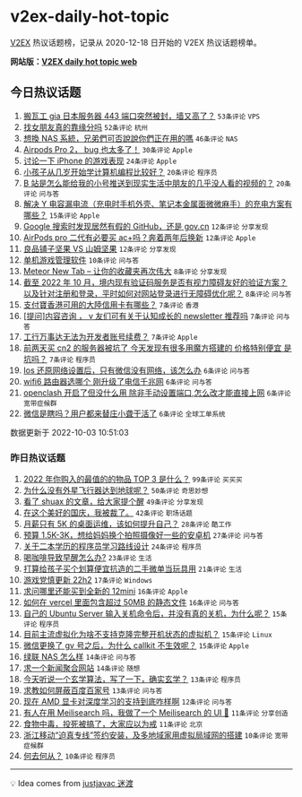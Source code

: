 # v2ex-daily-hot-topic

[V2EX](https://www.v2ex.com/) 热议话题榜，记录从 2020-12-18 日开始的 V2EX 热议话题榜单。

**网站版：[V2EX daily hot topic web](https://boojack.github.io/v2ex-daily-hot-topic-web/)**

## 今日热议话题

<!-- TODAY BEGIN -->

1. [搬瓦工 gia 日本服务器 443 端口突然被封，墙又高了？](https://www.v2ex.com/t/884476) `53条评论` `VPS`
1. [找女朋友真的靠缘分吗](https://www.v2ex.com/t/884447) `52条评论` `杭州`
1. [想換 NAS 系統，兄弟們可否說說你們正在用的嗎](https://www.v2ex.com/t/884464) `46条评论` `NAS`
1. [Airpods Pro 2， bug 也太多了！](https://www.v2ex.com/t/884461) `30条评论` `Apple`
1. [讨论一下 iPhone 的游戏表现](https://www.v2ex.com/t/884465) `24条评论` `Apple`
1. [小孩子从几岁开始学计算机编程比较好？](https://www.v2ex.com/t/884505) `20条评论` `程序员`
1. [B 站是怎么能给我的小号推送到现实生活中朋友的几乎没人看的视频的？](https://www.v2ex.com/t/884442) `20条评论` `问与答`
1. [解决 Y 电容漏电流（充电时手机外壳、笔记本金属面微微麻手）的充电方案有哪些？](https://www.v2ex.com/t/884451) `15条评论` `Apple`
1. [Google 搜索时发现居然有假的 GitHub，还是 gov.cn](https://www.v2ex.com/t/884510) `12条评论` `分享发现`
1. [AirPods pro 二代有必要买 ac+吗？奔着两年后换新](https://www.v2ex.com/t/884489) `12条评论` `Apple`
1. [良品铺子坚果 VS 山姆坚果](https://www.v2ex.com/t/884485) `12条评论` `分享发现`
1. [单机游戏管理软件](https://www.v2ex.com/t/884439) `10条评论` `问与答`
1. [Meteor New Tab – 让你的收藏夹再次伟大](https://www.v2ex.com/t/884452) `8条评论` `分享发现`
1. [截至 2022 年 10 月，境内现有验证码服务是否有视力障碍友好的验证方案？以及针对注册和登录，平时如何对网站登录进行无障碍优化呢？](https://www.v2ex.com/t/884446) `8条评论` `问与答`
1. [支付寶香港可用的大陸信用卡有哪些？](https://www.v2ex.com/t/884484) `7条评论` `香港`
1. [[提问]内容咨询 ， v 友们可有关于认知成长的 newsletter 推荐吗](https://www.v2ex.com/t/884473) `7条评论` `问与答`
1. [工行万事达无法为开发者账号续费？](https://www.v2ex.com/t/884460) `7条评论` `Apple`
1. [前两天买 cn2 的服务器被坑了 今天发现有很多用魔方搭建的 价格特别便宜 是坑吗？](https://www.v2ex.com/t/884457) `7条评论` `程序员`
1. [Ios 还原网络设置后，只有微信没有网络，该怎么办](https://www.v2ex.com/t/884517) `6条评论` `问与答`
1. [wifi6 路由器选哪个 刚升级了电信千兆网](https://www.v2ex.com/t/884508) `6条评论` `问与答`
1. [openclash 开启了但没什么用 除非手动设置端口,怎么改才能直接上网](https://www.v2ex.com/t/884468) `6条评论` `宽带症候群`
1. [微信是瞎吗？用户都来替庄小聋干活了](https://www.v2ex.com/t/884467) `6条评论` `全球工单系统`

数据更新于 2022-10-03 10:51:03

<!-- TODAY END -->

### 昨日热议话题

<!-- YESTERDAY BEGIN -->

1. [2022 年你购入的最值的的物品 TOP 3 是什么？](https://www.v2ex.com/t/884360) `99条评论` `买买买`
1. [为什么没有外星飞行器达到地球呢？](https://www.v2ex.com/t/884378) `50条评论` `奇思妙想`
1. [看了 shuax 的文章，给大家提个醒](https://www.v2ex.com/t/884320) `49条评论` `分享发现`
1. [在这个美好的国庆，我被裁了。](https://www.v2ex.com/t/884316) `42条评论` `职场话题`
1. [月薪只有 5K 的桌面运维，该如何提升自己？](https://www.v2ex.com/t/884355) `28条评论` `酷工作`
1. [预算 1.5K-3K，想给妈妈换个拍照摄像好一些的安卓机](https://www.v2ex.com/t/884324) `27条评论` `问与答`
1. [关于二本学历的程序员学习路线设计](https://www.v2ex.com/t/884392) `24条评论` `程序员`
1. [喝咖啡导致早醒怎么办?](https://www.v2ex.com/t/884319) `23条评论` `生活`
1. [打算给孩子买个划算便宜抗造的二手微单当玩具用](https://www.v2ex.com/t/884366) `21条评论` `生活`
1. [游戏党慎更新 22h2](https://www.v2ex.com/t/884419) `17条评论` `Windows`
1. [求问哪里还能买到全新的 12mini](https://www.v2ex.com/t/884391) `16条评论` `Apple`
1. [如何在 vercel 里面包含超过 50MB 的静态文件](https://www.v2ex.com/t/884346) `16条评论` `问与答`
1. [自己的 Ubuntu Server 输入关机命令后，并没有真的关机，为什么呢？](https://www.v2ex.com/t/884404) `15条评论` `程序员`
1. [目前主流虚拟化为啥不支持克隆完整开机状态的虚拟机？](https://www.v2ex.com/t/884401) `15条评论` `Linux`
1. [微信更换了 gv 号之后，为什么 callkit 不生效呢？](https://www.v2ex.com/t/884344) `15条评论` `Apple`
1. [绿联 NAS 怎么样](https://www.v2ex.com/t/884365) `14条评论` `问与答`
1. [求一个新闻聚合网站](https://www.v2ex.com/t/884315) `14条评论` `随想`
1. [今天听说一个玄学算法，写了一下，确实玄学？](https://www.v2ex.com/t/884426) `13条评论` `程序员`
1. [求教如何屏蔽百度百家号](https://www.v2ex.com/t/884318) `13条评论` `问与答`
1. [现在 AMD 显卡对深度学习的支持到底咋样啊](https://www.v2ex.com/t/884317) `12条评论` `问与答`
1. [有人在用 Meilisearch 吗，我做了一个 Meilisearch 的 UI 🥳](https://www.v2ex.com/t/884384) `11条评论` `分享创造`
1. [食物中毒，投死被搞了，大家应以为戒](https://www.v2ex.com/t/884420) `11条评论` `北京`
1. [浙江移动“迫真专线”签约安装，及多地域家用虚拟局域网的搭建](https://www.v2ex.com/t/884400) `10条评论` `宽带症候群`
1. [何去何从？](https://www.v2ex.com/t/884372) `10条评论` `程序员`

<!-- YESTERDAY END -->

---

💡 Idea comes from [justjavac 迷渡](https://github.com/justjavac/)
